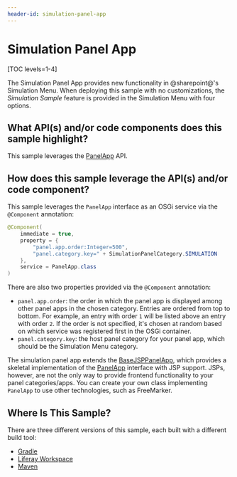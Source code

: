 ```yaml
---
header-id: simulation-panel-app
---
```


# Simulation Panel App

[TOC levels=1-4]

The Simulation Panel App provides new functionality in @sharepoint@'s Simulation
Menu. When deploying this sample with no customizations, the *Simulation Sample*
feature is provided in the Simulation Menu with four options.

<!-- Fix image below when Simulation Panel App works properly (BLADE-267). -Cody

[Figure 1: A simulation panel app adds new functionality to the Simulation Menu.](../../../images/simulation-panel-app.png)
-->

## What API(s) and/or code components does this sample highlight?

This sample leverages the
[PanelApp](@app-ref@/web-experience/latest/javadocs/com/liferay/application/list/PanelApp.html)
API.

## How does this sample leverage the API(s) and/or code component?

This sample leverages the `PanelApp` interface as an OSGi service via the
`@Component` annotation:

```java
@Component(
    immediate = true,
    property = {
        "panel.app.order:Integer=500",
        "panel.category.key=" + SimulationPanelCategory.SIMULATION
    },
    service = PanelApp.class
)
```

There are also two properties provided via the `@Component` annotation:

- `panel.app.order`: the order in which the panel app is displayed among other
   panel apps in the chosen category. Entries are ordered from top to bottom.
   For example, an entry with order `1` will be listed above an entry with order
   `2`. If the order is not specified, it's chosen at random based on which
   service was registered first in the OSGi container.
- `panel.category.key`: the host panel category for your panel app, which
   should be the Simulation Menu category.

The simulation panel app extends the
[BaseJSPPanelApp](https://docs.liferay.com/ce/apps/web-experience/latest/javadocs/com/liferay/application/list/BaseJSPPanelApp.html),
which provides a skeletal implementation of the
[PanelApp](https://docs.liferay.com/ce/apps/web-experience/latest/javadocs/com/liferay/application/list/PanelApp.html)
interface with JSP support. JSPs, however, are not the only way to provide
frontend functionality to your panel categories/apps. You can create your own
class implementing `PanelApp` to use other technologies, such as FreeMarker.

<!--Uncomment once articles are available
To learn more about Liferay Portal's sharepoint navigation using panel categories
and panel apps, see the
Customizing the Product Menu
tutorial. For more information on extending the Simulation Menu, see the
Extending the Simulation Menu
tutorial.
-->

## Where Is This Sample?

There are three different versions of this sample, each built with a different
build tool:

- [Gradle](https://github.com/liferay/liferay-blade-samples/tree/7.2/gradle/apps/simulation-panel-app)
- [Liferay Workspace](https://github.com/liferay/liferay-blade-samples/tree/7.2/liferay-workspace/apps/simulation-panel-app)
- [Maven](https://github.com/liferay/liferay-blade-samples/tree/7.2/maven/apps/simulation-panel-app)
